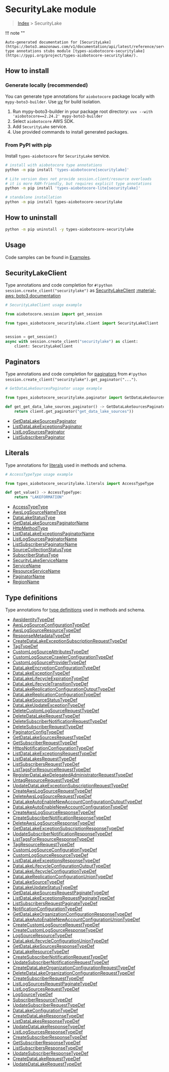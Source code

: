 # SecurityLake module

> [Index](../README.md) > SecurityLake


!!! note ""

    Auto-generated documentation for [SecurityLake](https://boto3.amazonaws.com/v1/documentation/api/latest/reference/services/securitylake.html#securitylake)
    type annotations stubs module [types-aiobotocore-securitylake](https://pypi.org/project/types-aiobotocore-securitylake/).

## How to install

### Generate locally (recommended)

You can generate type annotations for `aiobotocore` package locally with `mypy-boto3-builder`.
Use [uv](https://docs.astral.sh/uv/getting-started/installation/) for build isolation.

1. Run mypy-boto3-builder in your package root directory: `uvx --with 'aiobotocore==2.24.2' mypy-boto3-builder`
1. Select `aiobotocore` AWS SDK.
1. Add `SecurityLake` service.
1. Use provided commands to install generated packages.



### From PyPI with pip

Install `types-aiobotocore` for `SecurityLake` service.

```bash
# install with aiobotocore type annotations
python -m pip install 'types-aiobotocore[securitylake]'

# Lite version does not provide session.client/resource overloads
# it is more RAM-friendly, but requires explicit type annotations
python -m pip install 'types-aiobotocore-lite[securitylake]'

# standalone installation
python -m pip install types-aiobotocore-securitylake
```



## How to uninstall

```bash
python -m pip uninstall -y types-aiobotocore-securitylake
```

## Usage

Code samples can be found in [Examples](./usage.md).

## SecurityLakeClient

Type annotations and code completion for  `#!python session.create_client("securitylake")` as [SecurityLakeClient](./client.md)
[:material-aws: boto3 documentation](https://boto3.amazonaws.com/v1/documentation/api/latest/reference/services/securitylake.html#SecurityLake.Client)

```python
# SecurityLakeClient usage example

from aiobotocore.session import get_session

from types_aiobotocore_securitylake.client import SecurityLakeClient


session = get_session()
async with session.create_client("securitylake") as client:
    client: SecurityLakeClient
```


## Paginators

Type annotations and code completion for
[paginators](./paginators.md)
from `#!python session.create_client("securitylake").get_paginator("...")`.

```python
# GetDataLakeSourcesPaginator usage example

from types_aiobotocore_securitylake.paginator import GetDataLakeSourcesPaginator

def get_get_data_lake_sources_paginator() -> GetDataLakeSourcesPaginator:
    return client.get_paginator("get_data_lake_sources"))
```

- [GetDataLakeSourcesPaginator](./paginators.md#getdatalakesourcespaginator)
- [ListDataLakeExceptionsPaginator](./paginators.md#listdatalakeexceptionspaginator)
- [ListLogSourcesPaginator](./paginators.md#listlogsourcespaginator)
- [ListSubscribersPaginator](./paginators.md#listsubscriberspaginator)








## Literals

Type annotations for [literals](./literals.md) used in methods and schema.

```python
# AccessTypeType usage example

from types_aiobotocore_securitylake.literals import AccessTypeType

def get_value() -> AccessTypeType:
    return "LAKEFORMATION"
```

- [AccessTypeType](./literals.md#accesstypetype)
- [AwsLogSourceNameType](./literals.md#awslogsourcenametype)
- [DataLakeStatusType](./literals.md#datalakestatustype)
- [GetDataLakeSourcesPaginatorName](./literals.md#getdatalakesourcespaginatorname)
- [HttpMethodType](./literals.md#httpmethodtype)
- [ListDataLakeExceptionsPaginatorName](./literals.md#listdatalakeexceptionspaginatorname)
- [ListLogSourcesPaginatorName](./literals.md#listlogsourcespaginatorname)
- [ListSubscribersPaginatorName](./literals.md#listsubscriberspaginatorname)
- [SourceCollectionStatusType](./literals.md#sourcecollectionstatustype)
- [SubscriberStatusType](./literals.md#subscriberstatustype)
- [SecurityLakeServiceName](./literals.md#securitylakeservicename)
- [ServiceName](./literals.md#servicename)
- [ResourceServiceName](./literals.md#resourceservicename)
- [PaginatorName](./literals.md#paginatorname)
- [RegionName](./literals.md#regionname)




## Type definitions

Type annotations for [type definitions](./type_defs.md) used in methods and schema.

- [AwsIdentityTypeDef](./type_defs.md#awsidentitytypedef)
- [AwsLogSourceConfigurationTypeDef](./type_defs.md#awslogsourceconfigurationtypedef)
- [AwsLogSourceResourceTypeDef](./type_defs.md#awslogsourceresourcetypedef)
- [ResponseMetadataTypeDef](./type_defs.md#responsemetadatatypedef)
- [CreateDataLakeExceptionSubscriptionRequestTypeDef](./type_defs.md#createdatalakeexceptionsubscriptionrequesttypedef)
- [TagTypeDef](./type_defs.md#tagtypedef)
- [CustomLogSourceAttributesTypeDef](./type_defs.md#customlogsourceattributestypedef)
- [CustomLogSourceCrawlerConfigurationTypeDef](./type_defs.md#customlogsourcecrawlerconfigurationtypedef)
- [CustomLogSourceProviderTypeDef](./type_defs.md#customlogsourceprovidertypedef)
- [DataLakeEncryptionConfigurationTypeDef](./type_defs.md#datalakeencryptionconfigurationtypedef)
- [DataLakeExceptionTypeDef](./type_defs.md#datalakeexceptiontypedef)
- [DataLakeLifecycleExpirationTypeDef](./type_defs.md#datalakelifecycleexpirationtypedef)
- [DataLakeLifecycleTransitionTypeDef](./type_defs.md#datalakelifecycletransitiontypedef)
- [DataLakeReplicationConfigurationOutputTypeDef](./type_defs.md#datalakereplicationconfigurationoutputtypedef)
- [DataLakeReplicationConfigurationTypeDef](./type_defs.md#datalakereplicationconfigurationtypedef)
- [DataLakeSourceStatusTypeDef](./type_defs.md#datalakesourcestatustypedef)
- [DataLakeUpdateExceptionTypeDef](./type_defs.md#datalakeupdateexceptiontypedef)
- [DeleteCustomLogSourceRequestTypeDef](./type_defs.md#deletecustomlogsourcerequesttypedef)
- [DeleteDataLakeRequestTypeDef](./type_defs.md#deletedatalakerequesttypedef)
- [DeleteSubscriberNotificationRequestTypeDef](./type_defs.md#deletesubscribernotificationrequesttypedef)
- [DeleteSubscriberRequestTypeDef](./type_defs.md#deletesubscriberrequesttypedef)
- [PaginatorConfigTypeDef](./type_defs.md#paginatorconfigtypedef)
- [GetDataLakeSourcesRequestTypeDef](./type_defs.md#getdatalakesourcesrequesttypedef)
- [GetSubscriberRequestTypeDef](./type_defs.md#getsubscriberrequesttypedef)
- [HttpsNotificationConfigurationTypeDef](./type_defs.md#httpsnotificationconfigurationtypedef)
- [ListDataLakeExceptionsRequestTypeDef](./type_defs.md#listdatalakeexceptionsrequesttypedef)
- [ListDataLakesRequestTypeDef](./type_defs.md#listdatalakesrequesttypedef)
- [ListSubscribersRequestTypeDef](./type_defs.md#listsubscribersrequesttypedef)
- [ListTagsForResourceRequestTypeDef](./type_defs.md#listtagsforresourcerequesttypedef)
- [RegisterDataLakeDelegatedAdministratorRequestTypeDef](./type_defs.md#registerdatalakedelegatedadministratorrequesttypedef)
- [UntagResourceRequestTypeDef](./type_defs.md#untagresourcerequesttypedef)
- [UpdateDataLakeExceptionSubscriptionRequestTypeDef](./type_defs.md#updatedatalakeexceptionsubscriptionrequesttypedef)
- [CreateAwsLogSourceRequestTypeDef](./type_defs.md#createawslogsourcerequesttypedef)
- [DeleteAwsLogSourceRequestTypeDef](./type_defs.md#deleteawslogsourcerequesttypedef)
- [DataLakeAutoEnableNewAccountConfigurationOutputTypeDef](./type_defs.md#datalakeautoenablenewaccountconfigurationoutputtypedef)
- [DataLakeAutoEnableNewAccountConfigurationTypeDef](./type_defs.md#datalakeautoenablenewaccountconfigurationtypedef)
- [CreateAwsLogSourceResponseTypeDef](./type_defs.md#createawslogsourceresponsetypedef)
- [CreateSubscriberNotificationResponseTypeDef](./type_defs.md#createsubscribernotificationresponsetypedef)
- [DeleteAwsLogSourceResponseTypeDef](./type_defs.md#deleteawslogsourceresponsetypedef)
- [GetDataLakeExceptionSubscriptionResponseTypeDef](./type_defs.md#getdatalakeexceptionsubscriptionresponsetypedef)
- [UpdateSubscriberNotificationResponseTypeDef](./type_defs.md#updatesubscribernotificationresponsetypedef)
- [ListTagsForResourceResponseTypeDef](./type_defs.md#listtagsforresourceresponsetypedef)
- [TagResourceRequestTypeDef](./type_defs.md#tagresourcerequesttypedef)
- [CustomLogSourceConfigurationTypeDef](./type_defs.md#customlogsourceconfigurationtypedef)
- [CustomLogSourceResourceTypeDef](./type_defs.md#customlogsourceresourcetypedef)
- [ListDataLakeExceptionsResponseTypeDef](./type_defs.md#listdatalakeexceptionsresponsetypedef)
- [DataLakeLifecycleConfigurationOutputTypeDef](./type_defs.md#datalakelifecycleconfigurationoutputtypedef)
- [DataLakeLifecycleConfigurationTypeDef](./type_defs.md#datalakelifecycleconfigurationtypedef)
- [DataLakeReplicationConfigurationUnionTypeDef](./type_defs.md#datalakereplicationconfigurationuniontypedef)
- [DataLakeSourceTypeDef](./type_defs.md#datalakesourcetypedef)
- [DataLakeUpdateStatusTypeDef](./type_defs.md#datalakeupdatestatustypedef)
- [GetDataLakeSourcesRequestPaginateTypeDef](./type_defs.md#getdatalakesourcesrequestpaginatetypedef)
- [ListDataLakeExceptionsRequestPaginateTypeDef](./type_defs.md#listdatalakeexceptionsrequestpaginatetypedef)
- [ListSubscribersRequestPaginateTypeDef](./type_defs.md#listsubscribersrequestpaginatetypedef)
- [NotificationConfigurationTypeDef](./type_defs.md#notificationconfigurationtypedef)
- [GetDataLakeOrganizationConfigurationResponseTypeDef](./type_defs.md#getdatalakeorganizationconfigurationresponsetypedef)
- [DataLakeAutoEnableNewAccountConfigurationUnionTypeDef](./type_defs.md#datalakeautoenablenewaccountconfigurationuniontypedef)
- [CreateCustomLogSourceRequestTypeDef](./type_defs.md#createcustomlogsourcerequesttypedef)
- [CreateCustomLogSourceResponseTypeDef](./type_defs.md#createcustomlogsourceresponsetypedef)
- [LogSourceResourceTypeDef](./type_defs.md#logsourceresourcetypedef)
- [DataLakeLifecycleConfigurationUnionTypeDef](./type_defs.md#datalakelifecycleconfigurationuniontypedef)
- [GetDataLakeSourcesResponseTypeDef](./type_defs.md#getdatalakesourcesresponsetypedef)
- [DataLakeResourceTypeDef](./type_defs.md#datalakeresourcetypedef)
- [CreateSubscriberNotificationRequestTypeDef](./type_defs.md#createsubscribernotificationrequesttypedef)
- [UpdateSubscriberNotificationRequestTypeDef](./type_defs.md#updatesubscribernotificationrequesttypedef)
- [CreateDataLakeOrganizationConfigurationRequestTypeDef](./type_defs.md#createdatalakeorganizationconfigurationrequesttypedef)
- [DeleteDataLakeOrganizationConfigurationRequestTypeDef](./type_defs.md#deletedatalakeorganizationconfigurationrequesttypedef)
- [CreateSubscriberRequestTypeDef](./type_defs.md#createsubscriberrequesttypedef)
- [ListLogSourcesRequestPaginateTypeDef](./type_defs.md#listlogsourcesrequestpaginatetypedef)
- [ListLogSourcesRequestTypeDef](./type_defs.md#listlogsourcesrequesttypedef)
- [LogSourceTypeDef](./type_defs.md#logsourcetypedef)
- [SubscriberResourceTypeDef](./type_defs.md#subscriberresourcetypedef)
- [UpdateSubscriberRequestTypeDef](./type_defs.md#updatesubscriberrequesttypedef)
- [DataLakeConfigurationTypeDef](./type_defs.md#datalakeconfigurationtypedef)
- [CreateDataLakeResponseTypeDef](./type_defs.md#createdatalakeresponsetypedef)
- [ListDataLakesResponseTypeDef](./type_defs.md#listdatalakesresponsetypedef)
- [UpdateDataLakeResponseTypeDef](./type_defs.md#updatedatalakeresponsetypedef)
- [ListLogSourcesResponseTypeDef](./type_defs.md#listlogsourcesresponsetypedef)
- [CreateSubscriberResponseTypeDef](./type_defs.md#createsubscriberresponsetypedef)
- [GetSubscriberResponseTypeDef](./type_defs.md#getsubscriberresponsetypedef)
- [ListSubscribersResponseTypeDef](./type_defs.md#listsubscribersresponsetypedef)
- [UpdateSubscriberResponseTypeDef](./type_defs.md#updatesubscriberresponsetypedef)
- [CreateDataLakeRequestTypeDef](./type_defs.md#createdatalakerequesttypedef)
- [UpdateDataLakeRequestTypeDef](./type_defs.md#updatedatalakerequesttypedef)

